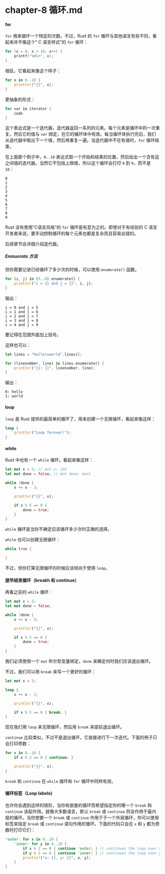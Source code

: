chapter-8 循环.md
=================

#### for

`for` 用来循环一个特定的次数。不过，Rust 的 `for` 循环与其他语言有些不同，看起来并不像这个“ C 语言样式”的 `for` 循环：

```c
for (x = 0; x < 10; x++) {
    printf("%d\n", x);
}
```

相反，它看起来像这个样子：

```rust
for x in 0..10 {
    println!{"{}", x};
}
```

更抽象的形式：

```rust
for var in iterator {
    code
}
```

这个表达式是一个迭代器，迭代器返回一系列的元素。每个元素是循环中的一次重复。然后它的值与 `var` 绑定，在它的循环体中有效。每当循环体执行完后，我们从迭代器中取出下一个值，然后再重复一遍。当迭代器中不在有值时，`for` 循环结束。

在上面那个例子中，`0..10` 表达式取一个开始和结束的位置，然后给出一个含有这之间值的迭代器。当然它不包括上限值，所以这个循环会打印 `0` 到 `9`，而不是 `10`：

```
0
1
2
3
4
5
6
7
8
9
```

Rust 没有使用“C语言风格”的 `for` 循环是有意为之的。即使对于有经验的 C 语言开发者来说，要手动控制循环的每个元素也都是复杂而且容易出错的。

后续章节会详细介绍迭代器。

##### Enmuerate 方法

但你需要记录已经循环了多少次的时候，可以使用 `enumerate()` 函数。

```rust
for (i, j) in (5..0).enumerate() {
    println!("i = {} and j = {}", i, j);
}
```

输出：

```
i = 0 and j = 5
i = 1 and j = 6
i = 2 and j = 7
i = 3 and j = 8
i = 4 and j = 9
```

要记得在范围外面加上括号。

这样也可以：

```rust
let lines = "hello\nworld".lines();

for (linenumber, line) in lines.enumerate() {
    println!("{}: {}", linenumber, line);
}
```

输出：

```
0: hello
1: world
```

#### loop

`loop` 是 Rust 提供的最简单的循环了，用来创建一个无限循环，看起来像这样：

```rust
loop {
    println!("Loop forever!");
}
```

#### while

Rust 中也有一个 `while` 循环。看起来像这样：

```rust
let mut x = 5; // mut x: i32
let mut done = false; // mut done: bool

while !done {
    x += x - 3;

    println!("{}", x);

    if x % 5 == 0 {
        done = true;
    }
}
```

`while` 循环是当你不确定应该循环多少次时正确的选择。

`while` 也可以创建无限循环：

```rust
while true {

}
```

不过，但你打算无限循环的时候应该倾向于使用 `loop`。

#### 提早结束循环（breakh  和 continue）

再看之前的  `while` 循环：

```rust
let mut x = 5;
let mut done = false;

while !done {
    x += x - 3;

    println!("{}", x);

    if x % 5 == 0 {
        done = true;
    }
}
```

我们必须使用一个 `mut` 布尔型变量绑定，`done` 来确定何时我们应该退出循环。

不过，我们可以用 `break` 来写一个更好的循环：

```rust
let mut x = 5;

loop {
    x += x - 3;

    println!("{}", x);

    if x % 5 == 0 { break; }
}
```

现在我们用 `loop` 来无限循环，然后用 `break` 来提前退出循环。

`continue` 比较类似，不过不是退出循环，它直接进行下一次迭代。下面的例子只会打印奇数：

```rust
for x in 0..10 {
    if x % 2 == 0 { continue; }

    println!("{}", x);
}
```

`break` 和 `continue` 在 `while` 循环和 `for` 循环中同样有效。

#### 循环标签（Loop labels)

也许你会遇到这样的情形，当你有嵌套的循环而希望指定你的哪一个 `break` 和 `continue` 该起作用。就像大多数语言，默认 `break` 或 `continue` 将会作用于最内层的循环。当你想要一个 `break` 或 `continue` 作用于于一个外层循环，你可以使用标签来指定 `break` 或 `continue` 语句作用的循环。下面的代码只会在 `x` 和 `y` 都为奇数时打印它们：

```rust
'outer: for x in 0..10 {
    'inner: for y in 0..10 {
        if x % 2 == 0 { continue 'outer; } // continues the loop over x
        if y % 2 == 0 { continue 'inner; } // continues the loop over y
        println!("x: {}, y: {}", x, y);
    }
}
```


